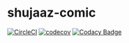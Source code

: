 # shujaaz-comic

[![CircleCI](https://circleci.com/gh/salma-nyagaka/shujaaz-comic.svg?style=svg&circle-token=4134ce23d56f8512d56b50033c196f5d57d8fe20)](https://circleci.com/gh/salma-nyagaka/shujaaz-comic)
[![codecov](https://codecov.io/gh/salma-nyagaka/shujaaz-comic/branch/develop/graph/badge.svg?token=e5f89367-ca48-4787-9079-2239f1469c0b)](https://codecov.io/gh/salma-nyagaka/shujaaz-comic)
[![Codacy Badge](https://api.codacy.com/project/badge/Grade/9db5d6439d174747814e9bfedb56761a)](https://www.codacy.com/manual/salma-nyagaka/shujaaz-comic?utm_source=github.com&amp;utm_medium=referral&amp;utm_content=salma-nyagaka/shujaaz-comic&amp;utm_campaign=Badge_Grade)
